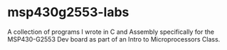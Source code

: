 # msp430g2553-labs
A collection of programs I wrote in C and Assembly specifically for the MSP430-G2553 Dev board as part of an Intro to Microprocessors Class.
